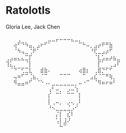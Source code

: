 # Ratolotls
Gloria Lee, Jack Chen


⠀⠀⠀⢀⠀⠀⠀⠀⠀⠀⠀⣀⣀⡤⠤⠤⠤⣄⣀⡀⠀⠀⠀⠀⠀⠀⠀⠀⠀⠀
⠀⠀⢴⠋⠙⠳⣤⡀⣠⠖⠋⠁⠀⠀⠀⠀⠀⠀⠀⠉⠓⠤⡀⣠⡴⠟⠛⣷⠀⠀
⠀⠀⠈⠳⢤⣀⢈⠟⠁⠀⠀⠀⠀⠀⠀⠀⠀⠀⠀⠀⠀⠀⠘⢏⣀⣠⡴⠋⠀⠀
⢀⣠⣤⣄⣄⣉⡏⠀⠀⠀⠀⠀⠀⠀⠀⠀⠀⠀⠀⠀⠀⠀⠀⠈⣇⣡⣤⡴⣦⣀
⢹⣅⡀⠀⠀⠈⡇⠀⠀⠀⠀⠀⠀⠀⠀⠀⠀⠀⠀⠀⠀⠀⠀⠀⡏⠁⠀⢀⣠⠏
⠀⠈⠙⠉⢋⣉⣇⠀⠀⣾⣷⠄⠀⠀⠀⠀⠀⠀⠀⢴⣿⡆⠀⢀⣿⡙⠋⠋⠀⠀
⠀⠀⢤⠶⠋⠉⢈⣦⡀⠈⠉⠀⠀⠀⠉⠉⠉⠀⠀⠀⠉⠀⣠⣎⠈⠉⠛⢷⡀⠀
⠀⠀⠻⣤⣤⠶⠋⠀⠈⠑⠠⠄⣀⣀⣀⣀⣀⣀⡀⠤⠐⠉⠀⠈⠻⠶⠖⠶⠃⠀
⠀⠀⠀⠀⠀⠀⠀⠀⠀⠀⠀⢠⠃⠤⡀⠀⡠⠤⢱⠀⠀⠀⠀⠀⠀⠀⠀⠀⠀⠀
⠀⠀⠀⠀⠀⠀⠀⠀⠀⠀⠀⡎⠀⠉⠁⠀⠉⠉⠀⡇⠀⠀⠀⠀⠀⠀⠀⠀⠀⠀
⠀⠀⠀⠀⠀⠀⠀⠀⠀⠀⠀⡇⢀⠤⡀⠀⡠⢄⢀⠇⠀⠀⠀⠀⠀⠀⠀⠀⠀⠀
⠀⠀⠀⠀⠀⠀⠀⠀⠀⠀⠀⠘⠢⣀⣀⣀⣈⡠⠊⠀⠀⠀⠀⠀⠀⠀⠀⠀⠀⠀
⠀⠀⠀⠀⠀⠀⠀⠀⠀⠀⠀⠀⠀⡌⡇⠀⣎⠇⠀⠀⠀⠀⠀⠀⠀⠀⠀⠀⠀⠀
⠀⠀⠀⠀⠀⠀⠀⠀⠀⠀⠀⠀⠀⢡⡇⣸⠜⠀⠀⠀⠀⠀⠀⠀⠀⠀⠀⠀⠀⠀
⠀⠀⠀⠀⠀⠀⠀⠀⠀⠀⠀⠀⠀⠀⠓⠉⠀⠀⠀⠀⠀⠀⠀⠀⠀⠀⠀⠀⠀⠀
